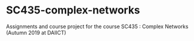 # SC435-complex-networks
Assignments and course project for the course SC435 : Complex Networks (Autumn 2019 at DAIICT)
